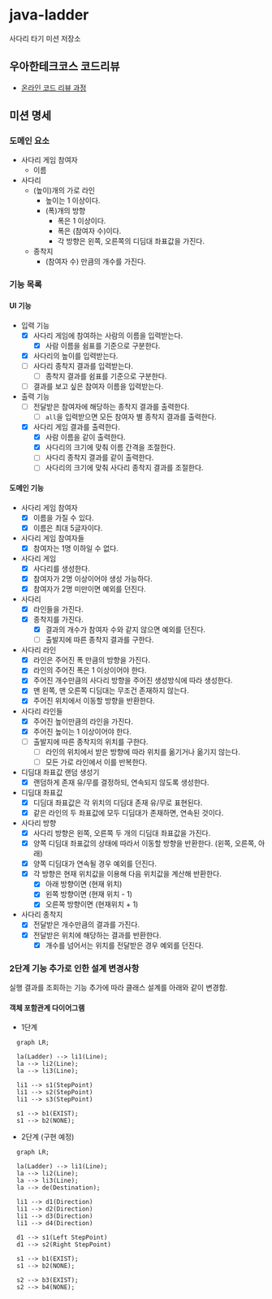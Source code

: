 # java-ladder

사다리 타기 미션 저장소

## 우아한테크코스 코드리뷰

- [온라인 코드 리뷰 과정](https://github.com/woowacourse/woowacourse-docs/blob/master/maincourse/README.md)

## 미션 명세

### 도메인 요소

- 사다리 게임 참여자
    - 이름
- 사다리
    - (높이)개의 가로 라인
        - 높이는 1 이상이다.
        - (폭)개의 방향
            - 폭은 1 이상이다.
            - 폭은 (참여자 수)이다.
            - 각 방향은 왼쪽, 오른쪽의 디딤대 좌표값을 가진다.
    - 종착지
        - (참여자 수) 만큼의 개수를 가진다.

### 기능 목록

#### UI 기능

- 입력 기능
    - [x] 사다리 게임에 참여하는 사람의 이름을 입력받는다.
        - [x] 사람 이름을 쉼표를 기준으로 구분한다.
    - [x] 사다리의 높이를 입력받는다.
    - [ ] 사다리 종착지 결과를 입력받는다.
        - [ ] 종착지 결과를 쉼표를 기준으로 구분한다.
    - [ ] 결과를 보고 싶은 참여자 이름을 입력받는다.

- 출력 기능
    - [ ] 전달받은 참여자에 해당하는 종착지 결과를 출력한다.
        - [ ] `all`을 입력받으면 모든 참여자 별 종착지 결과를 출력한다.
    - [x] 사다리 게임 결과를 출력한다.
        - [x] 사람 이름을 같이 출력한다.
        - [x] 사다리의 크기에 맞춰 이름 간격을 조절한다.
        - [ ] 사다리 종착지 결과를 같이 출력한다.
        - [ ] 사다리의 크기에 맞춰 사다리 종착지 결과를 조절한다.

#### 도메인 기능

- 사다리 게임 참여자
    - [x] 이름을 가질 수 있다.
    - [x] 이름은 최대 5글자이다.
- 사다리 게임 참여자들
    - [x] 참여자는 1명 이하일 수 없다.
- 사다리 게임
    - [x] 사다리를 생성한다.
    - [x] 참여자가 2명 이상이어야 생성 가능하다.
    - [x] 참여자가 2명 미만이면 예외를 던진다.
- 사다리
    - [x] 라인들을 가진다.
    - [x] 종착지를 가진다.
        - [x] 결과의 개수가 참여자 수와 같지 않으면 예외를 던진다.
        - [ ] 출발지에 따른 종착지 결과를 구한다.
- 사다리 라인
    - [x] 라인은 주어진 폭 만큼의 방향을 가진다.
    - [x] 라인의 주어진 폭은 1 이상이어야 한다.
    - [x] 주어진 개수만큼의 사다리 방향을 주어진 생성방식에 따라 생성한다.
    - [x] 맨 왼쪽, 맨 오른쪽 디딤대는 무조건 존재하지 않는다.
    - [x] 주어진 위치에서 이동할 방향을 반환한다.
- 사다리 라인들
    - [x] 주어진 높이만큼의 라인을 가진다.
    - [x] 주어진 높이는 1 이상이어야 한다.
    - [ ] 출발지에 따른 종착지의 위치를 구한다.
        - [ ] 라인의 위치에서 받은 방향에 따라 위치를 옮기거나 옮기지 않는다.
        - [ ] 모든 가로 라인에서 이를 반복한다.
- 디딤대 좌표값 랜덤 생성기
    - [x] 랜덤하게 존재 유/무를 결정하되, 연속되지 않도록 생성한다.
- 디딤대 좌표값
    - [x] 디딤대 좌표값은 각 위치의 디딤대 존재 유/무로 표현된다.
    - [x] 같은 라인의 두 좌표값에 모두 디딤대가 존재하면, 연속된 것이다.
- 사다리 방향
    - [x] 사다리 방향은 왼쪽, 오른쪽 두 개의 디딤대 좌표값을 가진다.
    - [x] 양쪽 디딤대 좌표값의 상태에 따라서 이동할 방향을 반환한다. (왼쪽, 오른쪽, 아래)
    - [x] 양쪽 디딤대가 연속될 경우 예외를 던진다.
    - [x] 각 방향은 현재 위치값을 이용해 다음 위치값을 계산해 반환한다.
        - [x] 아래 방향이면 (현재 위치)
        - [x] 왼쪽 방향이면 (현재 위치 - 1)
        - [x] 오른쪽 방향이면 (현재위치 + 1)
- 사다리 종착지
    - [x] 전달받은 개수만큼의 결과를 가진다.
    - [x] 전달받은 위치에 해당하는 결과를 반환한다.
        - [x] 개수를 넘어서는 위치를 전달받은 경우 예외를 던진다.

### 2단계 기능 추가로 인한 설계 변경사항

실행 결과를 조회하는 기능 추가에 따라 클래스 설계를 아래와 같이 변경함.

#### 객체 포함관계 다이어그램

- 1단계

```mermaid
  graph LR;
  
  la(Ladder) --> li1(Line);
  la --> li2(Line);
  la --> li3(Line);
  
  li1 --> s1(StepPoint)
  li1 --> s2(StepPoint)
  li1 --> s3(StepPoint)
  
  s1 --> b1(EXIST);
  s1 --> b2(NONE);
```

- 2단계 (구현 예정)

```mermaid
  graph LR;
  
  la(Ladder) --> li1(Line);
  la --> li2(Line);
  la --> li3(Line);
  la --> de(Destination);
  
  li1 --> d1(Direction)
  li1 --> d2(Direction)
  li1 --> d3(Direction)
  li1 --> d4(Direction)
  
  d1 --> s1(Left StepPoint)
  d1 --> s2(Right StepPoint)
  
  s1 --> b1(EXIST);
  s1 --> b2(NONE);
  
  s2 --> b3(EXIST);
  s2 --> b4(NONE);
```
